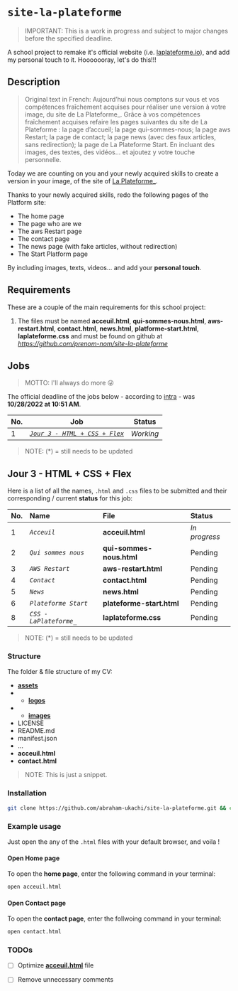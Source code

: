 # `site-la-plateforme`
> IMPORTANT: This is a work in progress and subject to major changes before the specified deadline.

A school project to remake it's official website (i.e. [laplateforme.io](https://laplateforme.io)), and add my personal touch to it. 
Hooooooray, let's do this!!!

## Description
> Original text in French: Aujourd’hui nous comptons sur vous et vos compétences fraîchement acquises pour réaliser une version à votre image, du site de La Plateforme_. Grâce à vos compétences fraîchement acquises refaire les pages suivantes du site de La Plateforme : la page d’accueil; la page qui-sommes-nous; la page aws Restart; la page de contact; la page news (avec des faux articles, sans redirection); la page de La Plateforme Start. En incluant des images, des textes, des vidéos... et ajoutez y votre touche personnelle.


Today we are counting on you and your newly acquired skills to create a version in your image, of the site of [La Plateforme_](https://laplateforme.io).

Thanks to your newly acquired skills, redo the following pages of the Platform site:
* The home page
* The page who are we
* The aws Restart page
* The contact page
* The news page (with fake articles, without redirection)
* The Start Platform page

By including images, texts, videos... and add your **personal touch**.

## Requirements

These are a couple of the main requirements for this school project:

1. The files must be named **acceuil.html**, **qui-sommes-nous.html**, **aws-restart.html**, **contact.html**, **news.html**, **platforme-start.html**, **laplateforme.css** and must be found on github at *https://github.com/prenom-nom/site-la-plateforme*

## Jobs
> MOTTO: I'll always do more 😜

The official deadline of the jobs below - according to [intra](https://intra.laplateforme.io) - was **10/28/2022 at 10:51 AM**.

| No. | Job | Status |
| --- | ---- | ------ |
| 1 | [*`Jour 3 - HTML + CSS + Flex`*](#Jour-3---HTML-+-CSS-+-Flex) | *_Working_* |

> NOTE: (\*) = still needs to be updated


## Jour 3 - HTML + CSS + Flex

Here is a list of all the names, `.html` and `.css` files to be submitted and their corresponding / current **status** for this  job:

| No. | Name | File | Status |
|:----|:-----|:-----|:-------|
| 1 | *`Acceuil`* | **acceuil.html** | _*In progress*_ | 
| 2 | *`Qui sommes nous`* | **qui-sommes-nous.html** | Pending | 
| 3 | *`AWS Restart`* | **aws-restart.html** | Pending | 
| 4 | *`Contact`* | **contact.html** | Pending | 
| 5 | *`News`* | **news.html** | Pending | 
| 6 | *`Plateforme Start`* | **plateforme-start.html** | Pending | 
| 8 | *`CSS - LaPlateforme_`* | **laplateforme.css** | Pending | 

> NOTE: (\*) = still needs to be updated

### Structure

The folder & file structure of my CV:
  
- [**assets**](./assets/)
- - [**logos**](./assets/logos/)
- - [**images**](./assets/images/)
- LICENSE
- README.md
- manifest.json
- ...
- **acceuil.html**
- **contact.html**

> NOTE: This is just a snippet.

### Installation

```sh
git clone https://github.com/abraham-ukachi/site-la-plateforme.git && cd site-la-plateforme
```

### Example usage

Just open the any of the `.html` files with your default browser, and voila !

#### Open Home page

To open the **home page**, enter the following command in your terminal:

```sh
open acceuil.html
```

#### Open Contact page

To open the **contact page**, enter the follwoing command in your terminal:

```sh
open contact.html
```

### TODOs

- [ ] Optimize [**acceuil.html**](./acceuil.html) file
- [ ] Remove unnecessary comments

